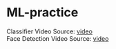 # ML-practice
Classifier Video Source: [video](https://www.youtube.com/watch?v=jztwpsIzEGc)<br>
Face Detection Video Source: [video](https://www.youtube.com/watch?v=N_W4EYtsa10)

